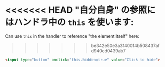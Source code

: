 <<<<<<< HEAD
"自分自身" の参照にはハンドラ中の `this` を使います:
=======
Can use `this` in the handler to reference "the element itself" here:
>>>>>>> be342e50e3a3140014b508437afd940cd0439ab7

```html run height=50
<input type="button" onclick="this.hidden=true" value="Click to hide">
```
